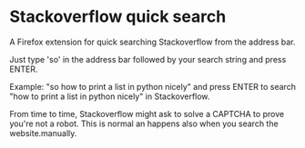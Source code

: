 # Stackoverflow quick search
A Firefox extension for quick searching Stackoverflow from the address bar.

Just type 'so' in the address bar followed by your search string and press ENTER.

Example: "so how to print a list in python nicely" and press ENTER to search "how to print a list in python nicely" in Stackoverflow.

From time to time, Stackoverflow might ask to solve a CAPTCHA to prove you're not a robot.
This is normal an happens also when you search the website.manually.
